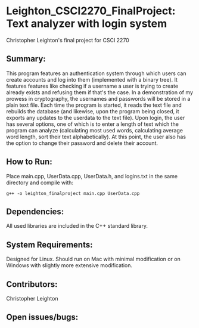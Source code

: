 # Leighton_CSCI2270_FinalProject: Text analyzer with login system
Christopher Leighton's final project for CSCI 2270

Summary:
--------------
This program features an authentication system through which users can create accounts and log into them (implemented with a binary tree).  It features features like checking if a username a user is trying to create already exists and refusing them if that's the case.  In a demonstration of my prowess in cryptography, the usernames and passwords will be stored in a plain text file.  Each time the program is started, it reads the text file and rebuilds the database (and likewise, upon the program being closed, it exports any updates to the userdata to the text file).  Upon login, the user has several options, one of which is to enter a length of text which the program can analyze (calculating most used words, calculating average word length, sort their text alphabetically).  At this point, the user also has the option to change their password and delete their account.

How to Run:
--------------
Place main.cpp, UserData.cpp, UserData.h, and logins.txt in the same directory and compile with:
	
	g++ -o leighton_finalproject main.cpp UserData.cpp

Dependencies:
--------------
All used libraries are included in the C++ standard library.

System Requirements:
--------------
Designed for Linux.  Should run on Mac with minimal modification or on Windows with slightly more extensive modification.

Contributors:
--------------
Christopher Leighton

Open issues/bugs:
--------------

